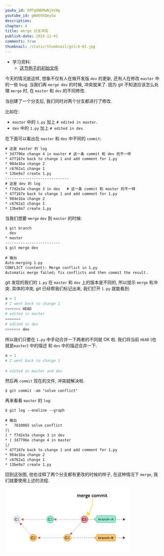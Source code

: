 ```yaml
---
youku_id: XMTg0NDMwNjUxNg
youtube_id: gN0E9SQmySw
description: 
chapter: 4
title: merge 分支冲突
publish-date: 2016-12-01
comments: true
thumbnail: /static/thumbnail/git/4-02.jpg
---
```

* 学习资料:
  * [这节例子的初始文件](/static/results/git/initial-files/for_gitTUT_4-2.zip)
  

今天的情况是这样, 想象不仅有人在做开发版 `dev` 的更新, 还有人在修改 `master` 中的一些 bug.
当我们再 `merge dev` 的时候, 冲突就来了. 因为 git 不知道应该怎么处理 `merge` 时, 在 `master`
和 `dev` 的不同修改.


当创建了一个分支后, 我们同时对两个分支都进行了修改. 

比如在:

* `master` 中的 `1.py` 加上 `# edited in master`.
* `dev` 中的 `1.py` 加上 `# edited in dev`.

在下面可以看出在 `master` 和 `dev` 中不同的 `commit`:

``` shell
# 这是 master 的 log
* 3d7796e change 4 in master # 这一条 commit 和 dev 的不一样
* 47f167e back to change 1 and add comment for 1.py
* 904e1ba change 2
* c6762a1 change 1
* 13be9a7 create 1.py
-----------------------------
# 这是 dev 的 log
* f7d2e3a change 3 in dev   # 这一条 commit 和 master 的不一样
* 47f167e back to change 1 and add comment for 1.py
* 904e1ba change 2
* c6762a1 change 1
* 13be9a7 create 1.py
```

当我们想要 `merge` `dev` 到 `master` 的时候:

```shell
$ git branch
  dev
* master
-------------------------
$ git merge dev

# 输出
Auto-merging 1.py
CONFLICT (content): Merge conflict in 1.py
Automatic merge failed; fix conflicts and then commit the result.
```

git 发现的我们的 `1.py` 在 `master` 和 `dev` 上的版本是不同的, 所以提示 `merge` 有冲突. 具体的冲突, 
git 已经帮我们标记出来, 我们打开 `1.py` 就能看到:

```python
a = 1
# I went back to change 1
<<<<<<< HEAD
# edited in master
=======
# edited in dev
>>>>>>> dev
```

所以我们只要在 `1.py` 中手动合并一下两者的不同就 OK 啦. 我们将当前 `HEAD` (也就是`master`) 中的描述 和 `dev` 中的描述合并一下.

```python
a = 1
# I went back to change 1

# edited in master and dev
```

然后再 `commit` 现在的文件, 冲突就解决啦.

```shell
$ git commit -am "solve conflict"
```

再来看看 `master` 的 `log`:

```shell
$ git log --oneline --graph

# 输出
*   7810065 solve conflict
|\  
| * f7d2e3a change 3 in dev
* | 3d7796e change 4 in master
|/  
* 47f167e back to change 1 and add comment for 1.py
* 904e1ba change 2
* c6762a1 change 1
* 13be9a7 create 1.py
```

回到这张图, 
他也诠释了两个分支都有更改的时候的样子, 在这种情况下 `merge`, 我们就要使用上述的流程.

<img class="course-image" src="/static/results/git/4-2-1.png">


